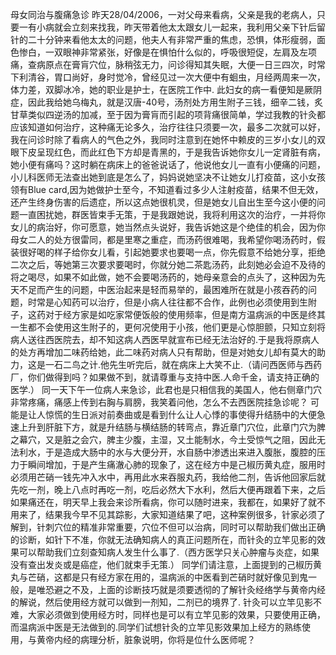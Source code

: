 母女同治与腹痛急诊
昨天28/04/2006，一对父母来看病，父亲是我的老病人，只要一有小病就会立刻来找我，昨天带着他太太跟女儿一起来，我利用父亲下针后留针的二十分钟来看他太太的问题，他夫人有非常严重的焦虑，恐惧，体形瘦弱，面色惨白，一双眼神非常紧张，好像是在惧怕什么似的，呼吸很短促，左肩及左项痛，查病原点在膏肓穴位，脉稍弦无力，问诊得知其失眠，大便一日三四次，时常下利清谷，胃口尚好，身时觉冷，曾经见过一次大便中有蛔虫，月经两周来一次，体力差，双脚冰冷，她的职业是护士，在医院工作中.
此妇女的病一看便知是厥阴症，因此我给她乌梅丸，就是汉唐-40号，汤剂处方用生附子三钱，细辛二钱，炙甘草类似四逆汤的加减，至于因为膏肓而引起的项背痛很简单，学过我教的针灸都应该知道如何治疗，这种痛无论多久，治疗往往只须要一次，最多二次就可以好，我在问诊时除了看病人的气色之外，我同时注意到在她怀中赖皮的三岁小女儿的双眼下皮呈现红色，而此红色下方却是青黑的，于是我告诉她你女儿一定肾脏有病，她小便有痛吗？这时躺在病床上的爸爸说话了，他说他女儿一直有小便痛的问题，小儿科医师无法查出她到底是怎么了，妈妈说她坚决不让她女儿打疫苗，这小女孩领有Blue card,因为她做护士至今，不知道看过多少人注射疫苗，结果不但无效，还产生终身伤害的后遗症，所以这点她很机灵，但是她女儿自出生至今这小便的问题一直困扰她，群医皆束手无策，于是我跟她说，我将利用这次的治疗，一并将你女儿的病治好，你可愿意，她当然点头说好，我告诉她这是个绝佳的机会，因为你母女二人的处方很雷同，都是里寒之重症，而汤药很难喝，我希望你喝汤药时，假装很好喝的样子给你女儿看，引起她要求也要喝一点，你先假意不给她分享，拒绝二次之后，等她第三次要求要喝时，你就分她二茶匙汤药，此刻她必会迫不及待的将之喝尽，如果不如此做，她不会要喝汤药的，她母亲意会的点头了，这种因为先天不足而产生的问题，中医治起来是轻而易举的，最困难所在就是小孩吞药的问题，时常是心知药可以治疗，但是小病人往往都不合作，此例也必须使用到生附子，这药对于经方家是如吃家常便饭般的使用频率，但是南方温病派的中医是终其一生都不会使用这生附子的，更何况使用于小孩，他们更是心惊胆颤，只知立刻将病人送往西医院去，却不知这病人西医早就宣布已经无法治好的.于是我将原病人的处方再增加二味药给她，此二味药对病人只有帮助，但是对她女儿却有莫大的助力，这是一石二鸟之计.他先生听完后，就在病床上大笑不止.（请问西医师与西药厂，你们做得到吗？如果做不到，就请尊重与支持中医.人命千金，请支持正确的医学.）
同一天下午一位病人来急诊，此君也是只相信我的美国人，他右侧章门穴非常疼痛，痛感上传到右胸与肩膀，我笑着问他，怎么不去西医院挂急诊呢？ 可能是让人惊慌的生日派对前奏曲或是看到什么让人心悸的事使得升结肠中的大便急速上升到肝脏下方，就是升结肠与横结肠的转弯点，靠近章门穴位，此章门穴为脾之幕穴，又是脏之会穴，脾主少腹，主湿，又土能制水，今土受惊气之阻，因此无法利水，于是造成大肠中的水与大便分开，水自肠中渗透出来进入腹胀，腹腔的压力于瞬间增加，于是产生痛澈心肺的现象了，这在经方中是己椒历黄丸症，服用时必须用芒硝一钱先冲入水中，再用此水来吞服丸药，我给他二剂，告诉他回家后就先吃一剂，晚上八点时再吃一剂，吃后必然大下水利，然后大便再跟着下来，之后如果痛还在，明天早上我会来诊所看病，你可以随时进来，我都在，如果好了就不用来了，结果我今早不见其踪影，大家知道结果了吧，这种案例很多，针家必须了解到，针刺穴位的精准非常重要，穴位不但可以治病，同时可以帮助我们做出正确的诊断，如针下不准，你就无法确知病人的真正问题所在，而针灸的立竿见影的效果可以帮助我们立刻查知病人发生什么事了.（西方医学只关心肿瘤与炎症，如果没有查出发炎或是癌症，他们就束手无策.）
同学们请注意，上面提到的己椒历黄丸与芒硝，这都是只有经方家在用的，温病派的中医看到芒硝时就好像见到鬼一般，是唯恐避之不及，上面的诊断技巧就是须要透彻的了解针灸经络学与黄帝内经的解说，然后使用经方就可以做到一剂知，二剂已的境界了.
针灸可以立竿见影不难，大家必须做到使用经方时，同样也是可以有立竿见影的效果，只要使用正确，而温病派中医是无法做到的.同学们试想针灸的立竿见影效果加上经方的熟练使用，与黄帝内经的病理分析，脏象说明，你将是位什么医师呢？